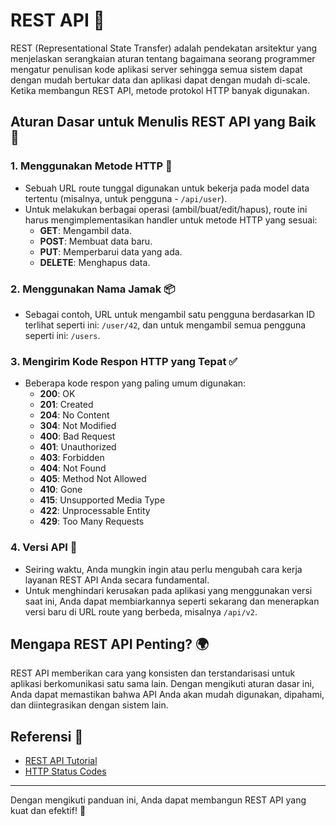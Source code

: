 # REST API 🚀

REST (Representational State Transfer) adalah pendekatan arsitektur yang menjelaskan serangkaian aturan tentang bagaimana seorang programmer mengatur penulisan kode aplikasi server sehingga semua sistem dapat dengan mudah bertukar data dan aplikasi dapat dengan mudah di-scale. Ketika membangun REST API, metode protokol HTTP banyak digunakan.

## Aturan Dasar untuk Menulis REST API yang Baik 📜

### 1. **Menggunakan Metode HTTP** 🔄

- Sebuah URL route tunggal digunakan untuk bekerja pada model data tertentu (misalnya, untuk pengguna - `/api/user`).
- Untuk melakukan berbagai operasi (ambil/buat/edit/hapus), route ini harus mengimplementasikan handler untuk metode HTTP yang sesuai:
  - **GET**: Mengambil data.
  - **POST**: Membuat data baru.
  - **PUT**: Memperbarui data yang ada.
  - **DELETE**: Menghapus data.

### 2. **Menggunakan Nama Jamak** 📦

- Sebagai contoh, URL untuk mengambil satu pengguna berdasarkan ID terlihat seperti ini: `/user/42`, dan untuk mengambil semua pengguna seperti ini: `/users`.

### 3. **Mengirim Kode Respon HTTP yang Tepat** ✅

- Beberapa kode respon yang paling umum digunakan:
  - **200**: OK
  - **201**: Created
  - **204**: No Content
  - **304**: Not Modified
  - **400**: Bad Request
  - **401**: Unauthorized
  - **403**: Forbidden
  - **404**: Not Found
  - **405**: Method Not Allowed
  - **410**: Gone
  - **415**: Unsupported Media Type
  - **422**: Unprocessable Entity
  - **429**: Too Many Requests

### 4. **Versi API** 🔢

- Seiring waktu, Anda mungkin ingin atau perlu mengubah cara kerja layanan REST API Anda secara fundamental. 
- Untuk menghindari kerusakan pada aplikasi yang menggunakan versi saat ini, Anda dapat membiarkannya seperti sekarang dan menerapkan versi baru di URL route yang berbeda, misalnya `/api/v2`.

## Mengapa REST API Penting? 🌍

REST API memberikan cara yang konsisten dan terstandarisasi untuk aplikasi berkomunikasi satu sama lain. Dengan mengikuti aturan dasar ini, Anda dapat memastikan bahwa API Anda akan mudah digunakan, dipahami, dan diintegrasikan dengan sistem lain.

## Referensi 🔗

- [REST API Tutorial](https://restfulapi.net/)
- [HTTP Status Codes](https://developer.mozilla.org/en-US/docs/Web/HTTP/Status)

---

Dengan mengikuti panduan ini, Anda dapat membangun REST API yang kuat dan efektif! 🚀
